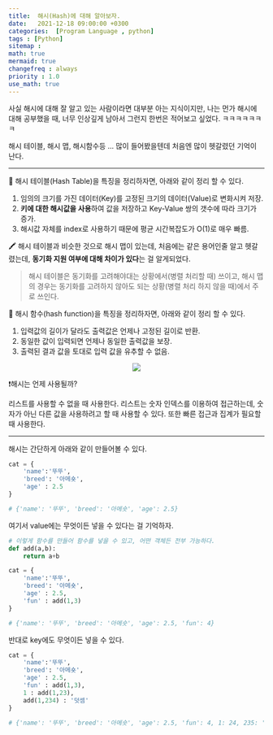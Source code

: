 ```yaml
---
title:  해시(Hash)에 대해 알아보자.
date:   2021-12-18 09:00:00 +0300
categories:  [Program Language , python]
tags : [Python]
sitemap :
math: true
mermaid: true
changefreq : always
priority : 1.0
use_math: true
---
```



사실 해시에 대해 잘 알고 있는 사람이라면 대부분 아는 지식이지만, 나는 먼가 해시에 대해 공부했을 때, 너무 인상깊게 남아서 그런지 한번은 적어보고 싶었다. ㅋㅋㅋㅋㅋㅋㅋ

해시 테이블, 해시 맵, 해시함수등 ... 많이 들어봤을텐데 처음엔 많이 헷갈렸던 기억이 난다. 


----

📖 해시 테이블(Hash Table)을 특징을 정리하자면, 아래와 같이 정리 할 수 있다.

1. 임의의 크기를 가진 데이터(Key)를 고정된 크기의 데이터(Value)로 변화시켜 저장.
2. **키에 대한 해시값을 사용**하여 값을 저장하고 Key-Value 쌍의 갯수에 따라 크기가 증가.
3. 해시값 자체를 index로 사용하기 때문에 평균 시간복잡도가 O(1)로 매우 빠름.

🖍 해시 테이블과 비슷한 것으로 해시 맵이 있는데, 처음에는 같은 용어인줄 알고 헷갈렸는데, **동기화 지원 여부에 대해 차이가 있다**는 걸 알게되었다. 

> 해시 테이블은 동기화를 고려해야대는 상황에서(병렬 처리할 때) 쓰이고, 해시 맵의 경우는 동기화를 고려하지 않아도 되는 상황(병렬 처리 하지 않을 때)에서 주로 쓰인다. 


📖 해시 함수(hash function)을 특징을 정리하자면, 아래와 같이 정리 할 수 있다.

1. 입력값의 길이가 달라도 출력값은 언제나 고정된 길이로 반환.
2. 동일한 값이 입력되면 언제나 동일한 출력값을 보장.
3. 출력된 결과 값을 토대로 입력 값을 유추할 수 없음.

<center><img src="../../assets/images/hash12.png" ></center> 

❗️해시는 언제 사용될까?

리스트를 사용할 수 없을 때 사용한다. 리스트는 숫자 인덱스를 이용하여 접근하는데, 숫자가 아닌 다른 값을 사용하려고 할 때 사용할 수 있다. 또한 빠른 접근과 집계가 필요할 때 사용한다. 


-------

해시는 간단하게 아래와 같이 만들어볼 수 있다. 

```python
cat = {
    'name':'뚜뚜',
    'breed': '아메숏',
    'age' : 2.5
}

# {'name': '뚜뚜', 'breed': '아메숏', 'age': 2.5}
```

여기서 value에는 무엇이든 넣을 수 있다는 걸 기억하자.

```python
# 이렇게 함수를 만들어 함수를 넣을 수 있고, 어떤 객체든 전부 가능하다.
def add(a,b):
    return a+b

cat = {
    'name':'뚜뚜',
    'breed': '아메숏',
    'age' : 2.5,
    'fun' : add(1,3)
}

# {'name': '뚜뚜', 'breed': '아메숏', 'age': 2.5, 'fun': 4}
```
반대로 key에도 무엇이든 넣을 수 있다.

```python
cat = {
    'name':'뚜뚜',
    'breed': '아메숏',
    'age' : 2.5,
    'fun' : add(1,3),
    1 : add(1,23),
    add(1,234) : '덧셈'
}

# {'name': '뚜뚜', 'breed': '아메숏', 'age': 2.5, 'fun': 4, 1: 24, 235: '덧셈'}
```








